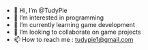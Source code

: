 - 👋 Hi, I’m @TudyPie
- 👀 I’m interested in programming
- 🌱 I’m currently learning game development
- 💞️ I’m looking to collaborate on game projects
- 📫 How to reach me : tudypie1@gmail.com

<!---
TudyPie/TudyPie is a ✨ special ✨ repository because its `README.md` (this file) appears on your GitHub profile.
You can click the Preview link to take a look at your changes.
--->
